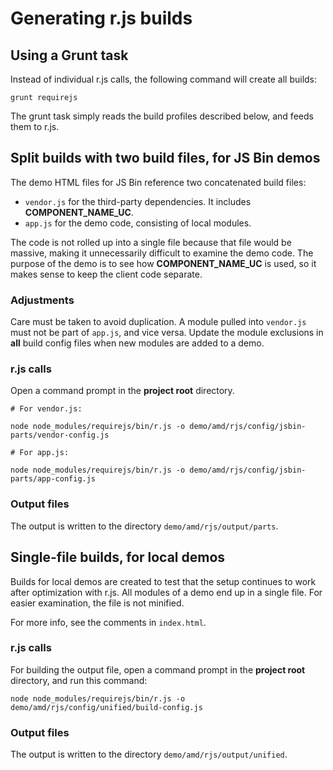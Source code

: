 # Generating r.js builds

## Using a Grunt task

Instead of individual r.js calls, the following command will create all builds:

```
grunt requirejs
```

The grunt task simply reads the build profiles described below, and feeds them to r.js.


## Split builds with two build files, for JS Bin demos

The demo HTML files for JS Bin reference two concatenated build files:

- `vendor.js` for the third-party dependencies. It includes __COMPONENT_NAME_UC__.
- `app.js` for the demo code, consisting of local modules.

The code is not rolled up into a single file because that file would be massive, making it unnecessarily difficult to examine the demo code. The purpose of the demo is to see how __COMPONENT_NAME_UC__ is used, so it makes sense to keep the client code separate.

### Adjustments

Care must be taken to avoid duplication. A module pulled into `vendor.js` must not be part of `app.js`, and vice versa. Update the module exclusions in **all** build config files when new modules are added to a demo.

### r.js calls

Open a command prompt in the **project root** directory.

```
# For vendor.js:

node node_modules/requirejs/bin/r.js -o demo/amd/rjs/config/jsbin-parts/vendor-config.js

# For app.js:

node node_modules/requirejs/bin/r.js -o demo/amd/rjs/config/jsbin-parts/app-config.js
```

### Output files

The output is written to the directory `demo/amd/rjs/output/parts`.


## Single-file builds, for local demos

Builds for local demos are created to test that the setup continues to work after optimization with r.js. All modules of a demo end up in a single file. For easier examination, the file is not minified.

For more info, see the comments in `index.html`.

### r.js calls

For building the output file, open a command prompt in the **project root** directory, and run this command:

```
node node_modules/requirejs/bin/r.js -o demo/amd/rjs/config/unified/build-config.js
```

### Output files

The output is written to the directory `demo/amd/rjs/output/unified`.